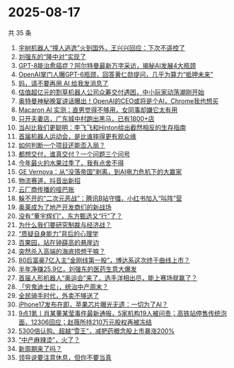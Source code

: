 # 2025-08-17

共 35 条

<!-- BEGIN 36KR -->
<!-- 最后更新时间 2025-08-17 10:49:18 +0800 -->
1. [宇树机器人“撞人逃逸”火到国外，王兴兴回应：下次不遥控了](https://36kr.com/p/3424993768328833)
1. [刘强东的“隆中对”实现了](https://36kr.com/p/3424102577000068)
1. [GPT-8能治愈癌症？阿尔特曼最新万字采访，揭秘AI发展4大瓶颈](https://36kr.com/p/3425008830123401)
1. [OpenAI掌门人曝GPT-6瓶颈，回答黄仁勋提问，几乎为算力“抵押未来”](https://36kr.com/p/3424967141690758)
1. [妈，请不要再用 AI 给我发消息了](https://36kr.com/p/3424963471756935)
1. [估值超亿元的割草机器人公司众筹交付遇困，中小玩家动荡潮刚开始](https://36kr.com/p/3424932486631047)
1. [奥特曼神秘晚宴讲话曝出！OpenAI的CEO或将是个AI，Chrome我也想买](https://36kr.com/p/3425154885389697)
1. [Macaron AI 实测：直男觉得不够用，女同事却嫌它太有用](https://36kr.com/p/3424962994851206)
1. [只开夫妻店，广东城中村跑出黑马，已有1800+店](https://36kr.com/p/3424841422425474)
1. [当AI比我们更聪明：李飞飞和Hinton给出截然相反的生存指南](https://36kr.com/p/3425054572236421)
1. [首届机器人运动会，是比谁摔得更有观众缘](https://36kr.com/p/3425361226239369)
1. [如何判断一个项目还能否入局？](https://36kr.com/p/3424125057568130)
1. [都想交付，谁真交付？一个问题三个问号](https://36kr.com/p/3424891013339526)
1. [今年最火的水果过季了，我有点舍不得](https://36kr.com/p/3424819660148103)
1. [GE Vernova：从“没落帝国”剥离，到AI电力危机下的大赢家](https://36kr.com/p/3425022912665733)
1. [物流赛道，抖音出新招](https://36kr.com/p/3424196110309506)
1. [云厂商传播的哑巴账](https://36kr.com/p/3424900236414600)
1. [躲不开的“二次元恶战”：腾讯B站守擂，小红书加入“叫阵”营](https://36kr.com/p/3424123988741513)
1. [奥莱成为了地产开发商们的新战场](https://36kr.com/p/3424870110662016)
1. [没有“董宇辉们”，东方甄选又“行”了？](https://36kr.com/p/3424186851285381)
1. [为什么我们要研究制裁与经济战？](https://36kr.com/p/3423737540497029)
1. [“质疑自身能力”背后的心理学](https://36kr.com/p/3394482783996292)
1. [百果园，站在钟薛高的悬崖边](https://36kr.com/p/3425158101309832)
1. [突然杀入高端的海底捞想干嘛？](https://36kr.com/p/3425341983725700)
1. [80后富豪7亿入主“金刚线第一股”，博达系这次终于曲线上市？](https://36kr.com/p/3425412963506308)
1. [半年净赚25.9亿，刘强东的医药生意大爆发](https://36kr.com/p/3426246101178755)
1. [首届人形机器人“奥运会”来了，选手洋相出尽，能上赛场就赢了？](https://36kr.com/p/3424146028140932)
1. [「穷鬼迪士尼」，统治中产周末？](https://36kr.com/p/3424822812003971)
1. [全民骑手时代，外卖不够送了](https://36kr.com/p/3424125733834120)
1. [iPhone17发布在即，苹果芯片曝光无遗：一切为了AI？](https://36kr.com/p/3424091859523976)
1. [9点1氪丨肖某董某莹事件最新通报，5家机构19人被问责；高铁站停售传统泡面，12306回应；赵薇所持210万元股权再被冻结](https://36kr.com/p/3424248863608201)
1. [5300倍认购、超越“雪王”，减肥药概念股上市暴涨200%](https://36kr.com/p/3423787183115657)
1. [“中产麻辣烫”，火了？](https://36kr.com/p/3424035622276483)
1. [新周期来了吗？](https://36kr.com/p/3423736541302402)
1. [领导说要注意休息，但你不要当真](https://36kr.com/p/3394328338811015)
<!-- END 36KR -->